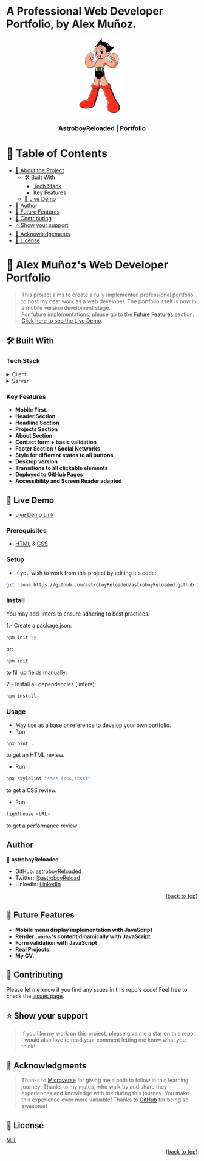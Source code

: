 # A Professional Web Developer Portfolio, by Alex Muñoz.

<a name="readme-top"></a>

<div align="center">
  <img src="images/icons/Astroboy-removebg.png" alt="logo" width="120"  height="auto" />
  <br/>
  <h3><b>AstroboyReloaded | Portfolio</b></h3>
</div>

<!-- TABLE OF CONTENTS -->

# 📗 Table of Contents

- [📖 About the Project](#about-project)
  - [🛠 Built With](#built-with)
    - [Tech Stack](#tech-stack)
    - [Key Features](#key-features)
  - [🚀 Live Demo](#live-demo)
- [👥 Author](#authors)
- [🔭 Future Features](#future-features)
- [🤝 Contributing](#contributing)
- [⭐️ Show your support](#support)
- [🙏 Acknowledgements](#acknowledgements)
- [📝 License](#license)

<!-- PROJECT DESCRIPTION -->

# 📖 Alex Muñoz's Web Developer Portfolio <a name="about-project"></a>

> This project aims to create a fully implemented professional portfolio to host my best work as a web developer. The portfolio itself is now in a mobile version develpment stage.
> <br> For future implementations, please go to the [Future Features](#future-features) section. [Click here to see the Live Demo](https://astroboyreloaded.github.io/).

## 🛠 Built With <a name="built-with"></a>

### Tech Stack <a name="tech-stack"></a>

<details>
  <summary>Client</summary>
  <ul>
    <li><a href="https://https://html5.org//">HTML 5</a></li>
    <li><a href="https://www.w3.org/Style/CSS/Overview.en.html">CSS 3</a></li>
  </ul>
</details>
<details>
  <summary>Server</summary>
  <ul>
    <li><a href="https://pages.github.com/">GitHub Pages</a></li>
  </ul>
</details>

<!-- Features -->

### Key Features <a name="key-features"></a>

- **Mobile First.**
- **Header Section**
- **Headline Section**
- **Projects Section**
- **About Section**
- **Contact form + basic validation**
- **Footer Section / Social Networks**
- **Style for different states to all buttons**
- **Desktop version**
- **Transitions to all clickable elements**
- **Deployed to GitHub Pages**
- **Accessibility and Screen Reader adapted**

<!-- LIVE DEMO -->

## 🚀 Live Demo <a name="live-demo"></a>

- [Live Demo Link](https://astroboyreloaded.github.io/)

### Prerequisites

- [HTML](https://www.w3.org/html/) & [CSS](https://www.w3.org/Style/CSS/Overview.en.html)

### Setup

- If you wish to work from this project by editing it's code:

```sh
git clone https://github.com/astroboyReloaded/astroboyReloaded.github.io.git
```

### Install

You may add linters to ensure adhering to best practices.

1.- Create a package.json:

```sh
npm init -y
```

or:

```sh
npm init
```

to fill up fields manually.

2.- Install all dependencies (linters):

```sh
npm install
```

### Usage

- May use as a base or reference to develop your own portfolio.
- Run

```sh
npx hint .
```

to get an HTML review.

- Run

```sh
npx stylelint "**/*.{css,scss}"
```

to get a CSS review.

- Run

```sh
lighthouse <URL>
```

to get a performance review .

<!-- AUTHORS -->

## Author <a name="authors"></a>

👤 **astroboyReloaded**

- GitHub: [astroboyReloaded](https://github.com/astroboyReloaded)
- Twitter: [@astroboyReload](https://twitter.com/astroboyReload)
- LinkedIn: [LinkedIn](https://www.linkedin.com/in/astroboyreloaded/)
<p align="right">(<a href="#readme-top">back to top</a>)</p>

<!-- FUTURE FEATURES -->

## 🔭 Future Features <a name="future-features"></a>

- **Mobile menu display implementation with JavaScript**
- **Render `.works`'s content dinamically with JavaScript**
- **Form validation with JavaScript**
- **Real Projects**.
- **My CV**.

<!-- CONTRIBUTING -->

## 🤝 Contributing <a name="contributing"></a>

 Please let me know if you find any ssues in this repo's code!
Feel free to check the [issues page](../../issues/).

<!-- SUPPORT -->

## ⭐️ Show your support <a name="support"></a>

> If you like my work on this project, please give me a star on this repo. I would also love to read your comment letting me know what you think!

<!-- ACKNOWLEDGEMENTS -->

## 🙏 Acknowledgments <a name="acknowledgements"></a>

> Thanks to [Microverse](https://www.microverse.org/) for giving me a path to follow in this learning journey!
> Thanks to my mates, who walk by and share they experiences and knowledge with me during this journey. You make this experience even more valuable!
> Thanks to [GitHub](https://github.com/) for being so awesome!

<!-- LICENSE -->

## 📝 License <a name="license"></a>

[MIT](https://mit-license.org/)

<p align="right">(<a href="#readme-top">back to top</a>)</p>
